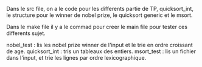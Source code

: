 Dans le src file, on a le code pour les differents partie de TP, quicksort_int, le structure pour le winner de nobel prize, le quicksort generic et le msort.

Dans le make file il y a le commad pour creer le main file pour tester ces differents sujet.

nobel_test : lis les nobel prize winner de l'input et le trie en ordre croissant de age.
quicksort_int : tris un tableaux des entiers.
msort_test : lis un fichier dans l'input, et trie les lignes par ordre lexicographique.
